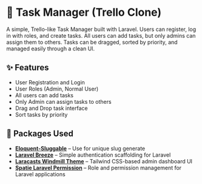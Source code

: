 # 📝 Task Manager (Trello Clone)

A simple, Trello-like Task Manager built with Laravel. Users can register, log in with roles, and create tasks. All users can add tasks, but only admins can assign them to others. Tasks can be dragged, sorted by priority, and managed easily through a clean UI.

## ✨ Features

-   User Registration and Login
-   User Roles (Admin, Normal User)
-   All users can add tasks
-   Only Admin can assign tasks to others
-   Drag and Drop task interface
-   Sort tasks by priority

## 🧰 Packages Used

-   **[Eloquent-Sluggable](https://github.com/cviebrock/eloquent-sluggable)** – Use for unique slug generate
-   **[Laravel Breeze](https://github.com/laravel/breeze)** – Simple authentication scaffolding for Laravel
-   **[Laracasts Windmill Theme](https://github.com/laracasts/windmill-dashboard)** – Tailwind CSS-based admin dashboard UI
-   **[Spatie Laravel Permission](https://github.com/spatie/laravel-permission)** – Role and permission management for Laravel applications
